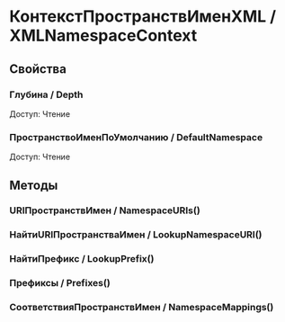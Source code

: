 
# КонтекстПространствИменXML / XMLNamespaceContext

## Свойства
    
### Глубина / Depth
Доступ: Чтение
### ПространствоИменПоУмолчанию / DefaultNamespace
Доступ: Чтение
## Методы
    
### URIПространствИмен / NamespaceURIs()
    
### НайтиURIПространстваИмен / LookupNamespaceURI()
    
### НайтиПрефикс / LookupPrefix()
    
### Префиксы / Prefixes()
    
### СоответствияПространствИмен / NamespaceMappings()
    